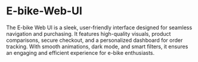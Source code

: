 # E-bike-Web-UI
The E-bike Web UI is a sleek, user-friendly interface designed for seamless navigation and purchasing. It features high-quality visuals, product comparisons, secure checkout, and a personalized dashboard for order tracking. With smooth animations, dark mode, and smart filters, it ensures an engaging and efficient experience for e-bike enthusiasts.
